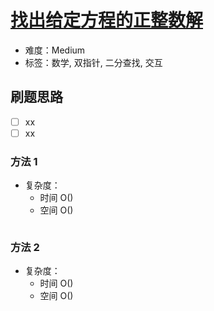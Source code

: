 # [找出给定方程的正整数解](https://leetcode-cn.com/problems/find-positive-integer-solution-for-a-given-equation/)

- 难度：Medium
- 标签：数学, 双指针, 二分查找, 交互

## 刷题思路

- [ ] xx
- [ ] xx

### 方法 1

- 复杂度：
    - 时间 O()
    - 空间 O()

``` js

```

### 方法 2

- 复杂度：
    - 时间 O()
    - 空间 O()

``` js

```
